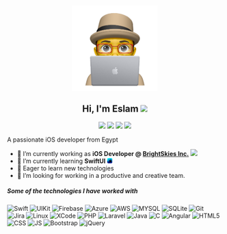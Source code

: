 <p align="center">
 <img width="200px" src="https://github.com/ioslam/ioslam/blob/main/bio.png" align="center" alt="Eslam Mohamed" />
 <h2 align="center">Hi, I'm Eslam <img src="https://media.giphy.com/media/hvRJCLFzcasrR4ia7z/giphy.gif" width="25px"></h2>
 <p align="center">
    <a href="https://www.linkedin.com/in/i2eslam" target="_blank"><img src="https://img.shields.io/badge/linkedin-%230177B5?style=flat&logo=linkedin&logoColor=white"/></a>
    <a href="mailto:ios.eslam0@gmail.com" target="_blank"><img src="https://img.shields.io/badge/gmail-%23FF0000?style=flat&logo=gmail&logoColor=white"/></a>
    <a href="https://www.youtube.com/channel/UC8ZvLRIIxWo7dOeDsUCj-qw" target="_blank"><img src="https://img.shields.io/badge/youtube-%23FF0000?style=flat&logo=youtube&logoColor=white"/></a>
    <a href="https://www.facebook.com/i2eslam" target="_blank"><img src="https://img.shields.io/badge/facebook-%234267b2?style=flat&logo=facebook&logoColor=white"/></a>
  </p>
</p>
<p align="left">
  <p align="left">A passionate iOS developer from Egypt</p>
</p>

- 🔭 I’m currently working as **iOS Developer @ <a href="https://brightskiesinc.com">BrightSkies Inc.</a>** ![](https://brightskiesinc.com/wp-content/themes/brightskies/img/logo-inverted.png)
- 🌱 I’m currently learning **SwiftUI** <img src="https://github.com/ioslam/ioslam/blob/main/swiftui.png" width="12px">
- 👯 Eager to learn new technologies
- 🤔 I’m looking for working in a productive and creative team.

##### Some of the technologies I have worked with

![Swift](https://img.shields.io/badge/Swift-222222?style=flat&logo=swift)
![UIKit](https://img.shields.io/badge/UIKit-222222?style=flat&logo=UIKit)
![Firebase](https://img.shields.io/badge/Firebase-222222?style=flat&logo=firebase)
![Azure](https://img.shields.io/badge/Azure-222222?style=flat&logo=azuredevops)
![AWS](https://img.shields.io/badge/AWS-222222?style=flat&logo=amazon-aws)
![MYSQL](https://img.shields.io/badge/MySQL-222222?style=flat&logo=mysql&logoColor=white)
![SQLite](https://img.shields.io/badge/SQLite-222222?style=flat&logo=SQLite)
![Git](https://img.shields.io/badge/-Git-222222?style=flat&logo=git&logoColor=F05032)
![Jira](https://img.shields.io/badge/-Jira-222222?style=flat&logo=jira-software&logoColor=white&logoColor=0052CC)
![Linux](https://img.shields.io/badge/-Linux-222222?style=flat&logo=linux&logoColor=FCC624)
![XCode](https://img.shields.io/badge/-XCode-222222?style=flat&logo=XCode&logoColor=1575F9)
![PHP](https://img.shields.io/badge/PHP-222222?style=flat&logo=php)
![Laravel](https://img.shields.io/badge/Laravel-222222?style=flat&logo=laravel)
![Java](https://img.shields.io/badge/Java-222222?style=flat&logo=java)
![C](https://img.shields.io/badge/C-222222?style=flat&logo=c)
![Angular](https://img.shields.io/badge/Angular-222222?style=flat&logo=angular)
![HTML5](https://img.shields.io/badge/HTML5-222222?style=flat&logo=html5)
![CSS](https://img.shields.io/badge/CSS3-222222?style=flat&logo=css3)
![JS](https://img.shields.io/badge/JavaScript-222222?style=flat&logo=javascript)
![Bootstrap](https://img.shields.io/badge/Bootstrap-222222?style=flat&logo=bootstrap)
![jQuery](https://img.shields.io/badge/-jQuery-222222?style=flat&logo=jQuery&logoColor=0769AD)
